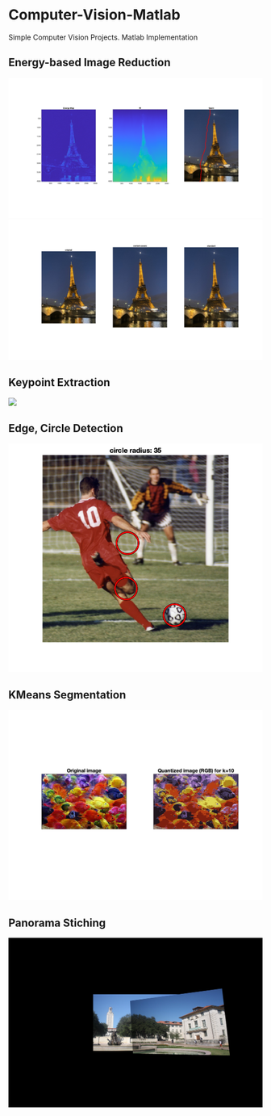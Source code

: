 # Computer-Vision-Matlab
Simple Computer Vision Projects. Matlab Implementation

## Energy-based Image Reduction
<img src='02_Energy_Based_Image_Reduction/my_image_energy.png'>
<img src='02_Energy_Based_Image_Reduction/my_image_reduced.png'>

## Keypoint Extraction
<img src='03_Keypoint_Extraction/my_image_harris.png.png'>

## Edge, Circle Detection
<img src='04_Edge_Circle_Detection_and_KMeans_Segmentation/my_image_circles.png'>

## KMeans Segmentation
<img src='04_Edge_Circle_Detection_and_KMeans_Segmentation/fish_k10.png'>

## Panorama Stiching
<img src='05_Mosaic_Homography/uttower_mosaic.png'>
